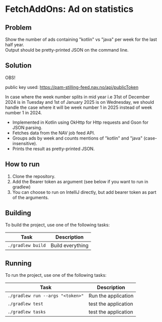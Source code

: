 # FetchAddOns: Ad on statistics

## Problem

Show the number of ads containing "kotlin" vs "java" per week for the last half year.  
Output should be pretty-printed JSON on the command line.

## Solution
OBS!

public key used: https://pam-stilling-feed.nav.no/api/publicToken

In case where the week number splits in mid year i.e 31st of December 2024 is in Tuesday and 1st of January 2025 is on Wednesday, we should handle the case where it will be week number 1 in 2025 instead of week number 1 in 2024.

- Implemented in Kotlin using OkHttp for Http requests and Gson for JSON parsing.
- Fetches data from the NAV job feed API.
- Groups ads by week and counts mentions of "kotlin" and "java" (case-insensitive).
- Prints the result as pretty-printed JSON.

## How to run

1. Clone the repository.
2. Add the Bearer token as argument (see below if you want to run in gradlew)
3. You can choose to run on IntelliJ directly, but add bearer token as part of the arguments.

## Building

To build the project, use one of the following tasks:

| Task              | Description      |
|-------------------|------------------|
| `./gradlew build` | Build everything |

## Running

To run the project, use one of the following tasks:

| Task                             | Description          |
|----------------------------------|----------------------|
| `./gradlew run --args "<token>"` | Run the application  |
| `./gradlew test`                 | test the application |
| `./gradlew tasks`                | test the application |


